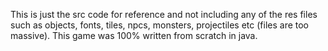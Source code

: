 This is just the src code for reference and not including any of the res files such as objects, fonts, tiles, npcs, monsters, projectiles etc (files are too massive). This game was 100% written from scratch in java.
